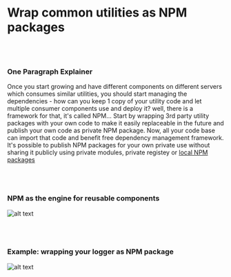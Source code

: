 # Wrap common utilities as NPM packages

<br/><br/>


### One Paragraph Explainer
Once you start growing and have different components on different servers which consumes similar utilities, you should start managing the dependencies - how can you keep 1 copy of your utility code and let multiple consumer components use and deploy it? well, there is a framework for that, it's called NPM... Start by wrapping 3rd party utility packages with your own code to make it easily replaceable in the future and publish your own code as private NPM package. Now, all your code base can import that code and benefit free dependency management framework. It's possible to publish NPM packages for your own private use without sharing it publicly using private modules, private registey or [local NPM packages](https://medium.com/@arnaudrinquin/build-modular-application-with-npm-local-modules-dfc5ff047bcc)


<br/><br/>


 ### NPM as the engine for reusable components
![alt text](https://github.com/i0natan/nodebestpractices/blob/master/assets/images/structurebycomponents.PNG "Structuring solution by components")

 <br/><br/> 

### Example: wrapping your logger as NPM package
![alt text](https://github.com/i0natan/nodebestpractices/blob/master/assets/images/structurebyroles.PNG "Structuring solution by technical roles")
